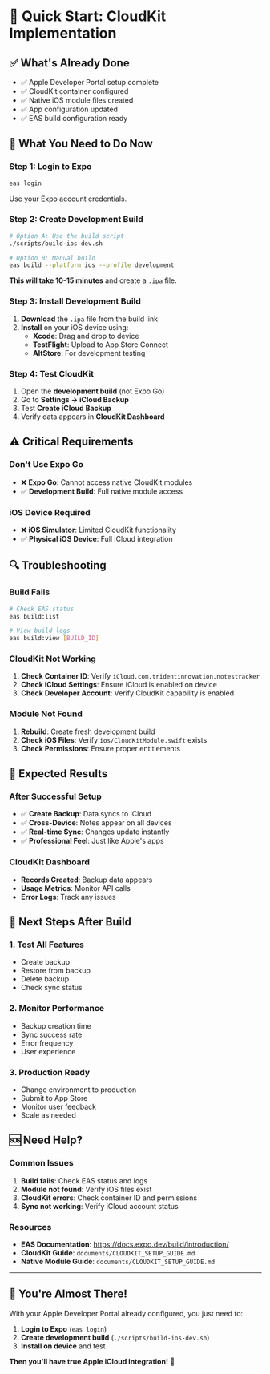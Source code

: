 # 🚀 Quick Start: CloudKit Implementation

## ✅ **What's Already Done**
- ✅ Apple Developer Portal setup complete
- ✅ CloudKit container configured
- ✅ Native iOS module files created
- ✅ App configuration updated
- ✅ EAS build configuration ready

## 🔧 **What You Need to Do Now**

### **Step 1: Login to Expo**
```bash
eas login
```
Use your Expo account credentials.

### **Step 2: Create Development Build**
```bash
# Option A: Use the build script
./scripts/build-ios-dev.sh

# Option B: Manual build
eas build --platform ios --profile development
```

**This will take 10-15 minutes** and create a `.ipa` file.

### **Step 3: Install Development Build**
1. **Download** the `.ipa` file from the build link
2. **Install** on your iOS device using:
   - **Xcode**: Drag and drop to device
   - **TestFlight**: Upload to App Store Connect
   - **AltStore**: For development testing

### **Step 4: Test CloudKit**
1. Open the **development build** (not Expo Go)
2. Go to **Settings → iCloud Backup**
3. Test **Create iCloud Backup**
4. Verify data appears in **CloudKit Dashboard**

## ⚠️ **Critical Requirements**

### **Don't Use Expo Go**
- ❌ **Expo Go**: Cannot access native CloudKit modules
- ✅ **Development Build**: Full native module access

### **iOS Device Required**
- ❌ **iOS Simulator**: Limited CloudKit functionality
- ✅ **Physical iOS Device**: Full iCloud integration

## 🔍 **Troubleshooting**

### **Build Fails**
```bash
# Check EAS status
eas build:list

# View build logs
eas build:view [BUILD_ID]
```

### **CloudKit Not Working**
1. **Check Container ID**: Verify `iCloud.com.tridentinnovation.notestracker`
2. **Check iCloud Settings**: Ensure iCloud is enabled on device
3. **Check Developer Account**: Verify CloudKit capability is enabled

### **Module Not Found**
1. **Rebuild**: Create fresh development build
2. **Check iOS Files**: Verify `ios/CloudKitModule.swift` exists
3. **Check Permissions**: Ensure proper entitlements

## 📱 **Expected Results**

### **After Successful Setup**
- ✅ **Create Backup**: Data syncs to iCloud
- ✅ **Cross-Device**: Notes appear on all devices
- ✅ **Real-time Sync**: Changes update instantly
- ✅ **Professional Feel**: Just like Apple's apps

### **CloudKit Dashboard**
- **Records Created**: Backup data appears
- **Usage Metrics**: Monitor API calls
- **Error Logs**: Track any issues

## 🎯 **Next Steps After Build**

### **1. Test All Features**
- Create backup
- Restore from backup
- Delete backup
- Check sync status

### **2. Monitor Performance**
- Backup creation time
- Sync success rate
- Error frequency
- User experience

### **3. Production Ready**
- Change environment to production
- Submit to App Store
- Monitor user feedback
- Scale as needed

## 🆘 **Need Help?**

### **Common Issues**
1. **Build fails**: Check EAS status and logs
2. **Module not found**: Verify iOS files exist
3. **CloudKit errors**: Check container ID and permissions
4. **Sync not working**: Verify iCloud account status

### **Resources**
- **EAS Documentation**: https://docs.expo.dev/build/introduction/
- **CloudKit Guide**: `documents/CLOUDKIT_SETUP_GUIDE.md`
- **Native Module Guide**: `documents/CLOUDKIT_SETUP_GUIDE.md`

---

## 🎉 **You're Almost There!**

With your Apple Developer Portal already configured, you just need to:

1. **Login to Expo** (`eas login`)
2. **Create development build** (`./scripts/build-ios-dev.sh`)
3. **Install on device** and test

**Then you'll have true Apple iCloud integration!** 🚀
